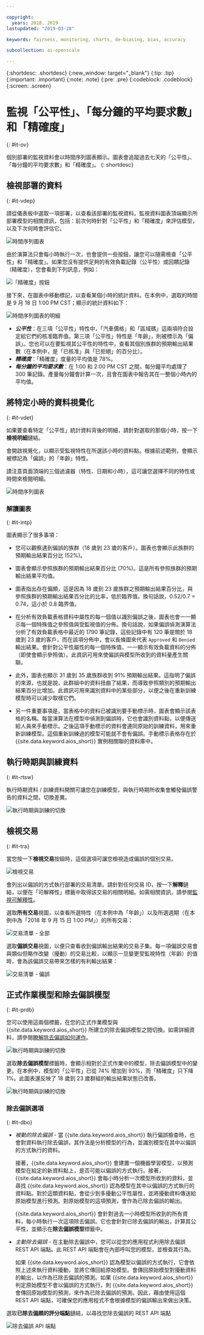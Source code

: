```yaml
---

copyright:
  years: 2018, 2019
lastupdated: "2019-03-28"

keywords: fairness, monitoring, charts, de-biasing, bias, accuracy

subcollection: ai-openscale

---
```


{:shortdesc: .shortdesc}
{:new_window: target="_blank"}
{:tip: .tip}
{:important: .important}
{:note: .note}
{:pre: .pre}
{:codeblock: .codeblock}
{:screen: .screen}

# 監視「公平性」、「每分鐘的平均要求數」和「精確度」
{: #it-ov}

個別部署的監視資料會以時間序列圖表顯示。圖表會追蹤過去七天的「公平性」、「每分鐘的平均要求數」和「精確度」。
{: shortdesc}

## 檢視部署的資料
{: #it-vdep}

請從儀表板中選取一項部署，以查看該部署的監視資料。監視資料圖表頂端顯示所部署模型的相關資訊，包括：前次何時針對「公平性」和「精確度」來評估模型，以及下次何時會評估它。

![時間序列圖表](images/insight-time-chart.png)

由於演算法只會每小時執行一次，也會提供一些按鈕，讓您可以隨需檢查「公平性」和「精確度」。如果您沒有提供足夠的有效負載記錄（公平性）或回饋記錄（精確度），您會看到下列訊息，例如：

![「精確度」按鈕](images/accuracy-button.png)

接下來，在圖表中移動標記，以查看某個小時的統計資料。在本例中，選取的時間是 9 月 18 日 1:00 PM CST；顯示的統計資料如下：

![時間序列圖表的明細](images/insight-time-detail.png)

- ***公平性***：在三項「公平性」特性中，「汽車價格」和「區域碼」這兩項符合設定給它們的核准臨界值。第三項「公平性」特性是「年齡」，則被標示為「偏誤」。您也可以在要監視其公平性的特性中，查看其個別族群的預期輸出結果數（在本例中，是「已核准」與「已拒絕」的百分比）。
- ***精確度***：「精確度」度量的平均值是 78%。
- ***每分鐘的平均要求數***：在 1:00 和 2:00 PM CST 之間，每分鐘平均處理了 300 筆記錄。產量每分鐘會計算一次，且會在圖表中報告其在一整個小時內的平均值。

## 將特定小時的資料視覺化
{: #it-vdet}

如果要查看特定「公平性」統計資料背後的明細，請針對選取的那個小時，按一下**檢視明細**鏈結。

會開啟視覺化，以顯示受監視特性在所選該小時的資料點。根據前述範例，會顯示被標記為「偏誤」的「年齡」特性。

請注意頁面頂端的三個過濾器（特性、日期和小時），這可讓您選擇不同的特性或時間來檢閱明細。

![時間序列圖表](images/insight-data-detail.png)

### 解讀圖表
{: #it-intp}

圖表顯示了很多事項：

- 您可以觀察遇到偏誤的族群（18 歲到 23 歲的客戶）。圖表也會顯示此族群的預期輸出結果百分比 (52%)。

- 圖表會顯示參照族群的預期輸出結果百分比 (70%)。這是所有參照族群的預期輸出結果平均值。

- 圖表指出存在偏頗，這是因為 18 歲到 23 歲族群之預期輸出結果百分比，與參照族群的預期輸出結果百分比的比率，低於臨界值。換句話說，0.52/0.7 = 0.74，這小於 0.8 臨界值。

- 在分析有效負載表格資料中屬性的每一個值以識別偏誤之後，圖表也會一一顯示每一個特殊值之參照值與受監視值的分佈。換句話說，如果偏誤偵測演算法分析了有效負載表格中最近的 1790 筆記錄，這些記錄中有 120 筆是關於 18 歲到 23 歲的客戶，而在該項分佈中，會以長條圖來代表 `Approved` 和 `Denied` 輸出結果。會針對公平性屬性的每一個特殊值，一一顯示有效負載資料的分佈（即使會顯示參照值）。此資訊可用來使偏誤與模型所收到的資料量產生關聯。

- 此外，圖表也顯示 31 歲到 35 歲族群收到 91% 預期輸出結果。這指明了偏誤的來源，也就是說，此群組中的資料扭曲了結果，而導致參照類別的預期輸出結果百分比增加。此資訊可用來識別資料中的某些部分，以便之後在重新訓練模型時可以減少取樣它們。

- 另一件重要事項是，當表格中的資料已被識別要手動標示時，圖表會顯示該表格的名稱。每當演算法在模型中偵測到偏誤時，它也會識別資料點，以便傳送給人員來手動標示。之後這項手動標示的資料會連同原始的訓練資料，用來重新訓練模型。這個重新訓練過的模型可能就不會有偏誤。手動標示表格存在於 {{site.data.keyword.aios_short}} 實例相關聯的資料庫中。

## 執行時期與訓練資料
{: #it-rtsw}

執行時期資料 / 訓練資料開關可讓您在訓練模型，與執行時期所收集會觸發偏誤警告的資料之間，切換差異。

![執行時期與訓練的切換](images/runtime_train_data.png)

## 檢視交易
{: #it-tra}

當您按一下**檢視交易**按鈕時，這個選項可讓您檢視造成偏誤的個別交易。

![檢視交易](images/view_transactions.png)

會列出以偏誤的方式執行部署的交易清單。請針對任何交易 ID，按一下**解釋**鏈結，以便在「可解釋性」標籤中取得該交易的相關明細。如需相關資訊，請參閱[監視可解釋性](/docs/services/ai-openscale?topic=ai-openscale-ie-ov)。

選取**所有交易**視圖，以查看所選特性（在本例中為「年齡」）以及所選週期（在本例中為「2018 年 9 月 15 日 1:00 PM」）的所有交易：

![交易清單 - 全部](images/transaction_list1.png)

選取**偏誤交易**視圖，以便只查看收到偏誤輸出結果的交易子集。每一項偏誤交易會與類似但略作改變（擾動）的交易比較，以顯示一旦變更受監視特性（年齡）的值時，會為該偏誤交易帶來怎樣的有利輸出結果：

![交易清單 - 偏誤](images/transaction_list2.png)

## 正式作業模型和除去偏誤模型
{: #it-prdb}

您可以使用這兩個標籤，在您的正式作業模型與 {{site.data.keyword.aios_short}} 所建立的除去偏誤模型之間切換。如需詳細資料，請參閱[瞭解除去偏誤如何運作](/docs/services/ai-openscale?topic=ai-openscale-mf-monitor#mf-debias)。

![執行時期與訓練的切換](images/bias-debias.png)

選取**除去偏誤模型**標籤時，會顯示相對於正式作業中的模型，除去偏誤模型中的變更。在本例中，模型的「公平性」已從 74% 增加到 93%，而「精確度」只下降 1%。此圖表還反映了 18 歲到 23 歲群組的輸出結果狀態已改善。

![執行時期與訓練的切換](images/insight-data-detail2.png)

### 除去偏誤選項
{: #it-dbo}

- *被動的除去偏誤* - 當 {{site.data.keyword.aios_short}} 執行偏誤檢查時，也會對資料執行除去偏誤，其作法是分析模型的行為，並識別模型在其中以偏誤的方式執行的資料。

  接著，{{site.data.keyword.aios_short}} 會建置一個機器學習模型，以預測模型在給定的新資料點上，是否可能以偏誤的方式執行。接著，{{site.data.keyword.aios_short}} 會每小時分析一次模型所收到的資料，並尋找 {{site.data.keyword.aios_short}} 認為模型在其中以偏誤的方式執行的資料點。對於這類資料點，會從少到多擾動公平性屬性，並將擾動資料傳送給原始模型進行預測。對原始模型的這項預測，會作為已除去偏誤的輸出。

  {{site.data.keyword.aios_short}} 會針對過去一小時模型所收到的所有資料，每小時執行一次這項除去偏誤。它也會針對已除去偏誤的輸出，計算其公平性，並顯示在**除去偏誤模型**標籤中。

- *主動除去偏誤* - 在主動除去偏誤中，您可以從您的應用程式利用除去偏誤 REST API 端點。此 REST API 端點會在內部呼叫您的模型，並檢查其行為。

  如果 {{site.data.keyword.aios_short}} 認為模型以偏誤的方式執行，它會依照上述來執行資料擾動，並將它傳回給原始模型。會傳回原始模型對擾動資料的輸出，以作為已除去偏誤的預測。如果 {{site.data.keyword.aios_short}} 判定原始模型不會以偏誤的方式執行，則 {{site.data.keyword.aios_short}} 會傳回原始模型的預測，來作為已除去偏誤的預測。因此，藉由使用這個 REST API 端點，可確保您的應用程式不會根據模型的偏誤輸出來做出決策。

選取**已除去偏頗的評分端點**鏈結，以尋找您除去偏誤的 REST API 端點

![除去偏誤 API 端點](images/insight-debias-api.png)
